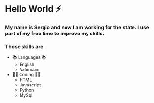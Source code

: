 # Hello World ⚡
### My name is Sergio and now I am working for the state. I use part of my free time to improve my skills.
### Those skills are:
- 📚 Languages 📚
  - English
  - Valencian
- 👨‍💻 Coding 👨‍💻
  - HTML
  - Javascript
  - Python
  - MySql
<!--
**Sergio-qo/Sergio-qo** is a ✨ _special_ ✨ repository because its `README.md` (this file) appears on your GitHub profile.

Here are some ideas to get you started:

- 🔭 I’m currently working on ...
- 🌱 I’m currently learning ...
- 👯 I’m looking to collaborate on ...
- 🤔 I’m looking for help with ...
- 💬 Ask me about ...
- 📫 How to reach me: ...
- 😄 Pronouns: ...
- ⚡ Fun fact: ...
-->
